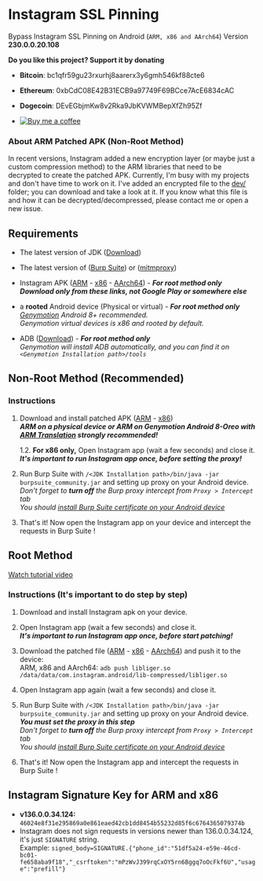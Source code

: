 # Instagram SSL Pinning
Bypass Instagram SSL Pinning on Android (`ARM, x86 and AArch64`) Version **230.0.0.20.108** 

**Do you like this project? Support it by donating**

- **Bitcoin**: bc1qfr59gu23rxurhj8aarerx3y6gmh546kf88cte6
- **Ethereum**: 0xbCdC08E42B31ECB9a97749F69BCce7AcE6834cAC
- **Dogecoin**: DEvEGbjmKw8v2Rka9JbKVWMBepXfZh95Zf  

- [![Buy me a coffee][buymeacoffee-shield]][buymeacoffee]

[buymeacoffee]: https://www.buymeacoffee.com/itsmoji
[buymeacoffee-shield]: https://www.buymeacoffee.com/assets/img/custom_images/orange_img.png

### **About ARM Patched APK (Non-Root Method)**
In recent versions, Instagram added a new encryption layer (or maybe just a custom compression method) to the ARM libraries that need to be decrypted to create the patched APK. Currently, I'm busy with my projects and don't have time to work on it. I've added an encrypted file to the [dev/](https://github.com/itsMoji/Instagram_SSL_Pinning/tree/master/dev) folder; you can download and take a look at it. If you know what this file is and how it can be decrypted/decompressed, please contact me or open a new issue.

## Requirements

* The latest version of JDK ([Download](https://www.oracle.com/java/technologies/javase-jdk15-downloads.html))

* The latest version of ([Burp Suite](https://portswigger.net/burp/releases/community/latest)) or ([mitmproxy](https://mitmproxy.org/))  
  
* Instagram APK ([ARM](https://www.apkmirror.com/apk/instagram/instagram-instagram/instagram-instagram-230-0-0-20-108-release/instagram-230-0-0-20-108-5-android-apk-download/) - [x86](https://www.apkmirror.com/apk/instagram/instagram-instagram/instagram-instagram-230-0-0-20-108-release/instagram-230-0-0-20-108-3-android-apk-download/) - [AArch64](https://www.apkmirror.com/apk/instagram/instagram-instagram/instagram-instagram-230-0-0-20-108-release/instagram-230-0-0-20-108-android-apk-download/)) - ***For root method only***  
  ***Download only from these links, not Google Play or somewhere else***  
  
* a **rooted** Android device (Physical or virtual) - ***For root method only***  
   *[Genymotion](https://www.genymotion.com/) Android 8+ recommended.*  
   *Genymotion virtual devices is x86 and rooted by default.*  
   
* ADB ([Download](https://developer.android.com/studio/releases/platform-tools.html)) - ***For root method only***  
    *Genymotion will install ADB automatically, and you can find it on `<Genymotion Installation path>/tools`*
  
## Non-Root Method (Recommended)

### Instructions

1. Download and install patched APK ([ARM](https://github.com/itsMoji/Instagram_SSL_Pinning/tree/master/non-root/arm) - [x86](https://github.com/itsMoji/Instagram_SSL_Pinning/tree/master/non-root/x86))  
    ***ARM on a physical device or ARM on Genymotion Android 8-Oreo with [ARM Translation](https://mega.nz/#F!JhcFwKpC!yfhfeUzvIZoSdBgfdZ9Ygg) strongly recommended!***

    1.2. **For x86 only,** Open Instagram app (wait a few seconds) and close it.  
           ***It's important to run Instagram app once, before setting the proxy!***  

2. Run Burp Suite with `/<JDK Installation path>/bin/java -jar burpsuite_community.jar` and setting up proxy on your Android device.  
    *Don't forget to **turn off** the Burp proxy intercept from `Proxy > Intercept` tab*  
    *You should [install Burp Suite certificate on your Android device](https://distributedcompute.com/2017/12/12/tech-note-installing-burp-certificate-on-android/)* 

3. That's it! Now open the Instagram app on your device and intercept the requests in Burp Suite !  

## Root Method

[Watch tutorial video](https://youtu.be/gmYzlpy2Ii4) 

### Instructions (**It's important to do step by step**) 

1. Download and install Instagram apk on your device.  

2. Open Instagram app (wait a few seconds) and close it.  
  ***It's important to run Instagram app once, before start patching!***  
  
3. Download the patched file ([ARM](https://github.com/itsMoji/Instagram_SSL_Pinning/tree/master/arm) - [x86](https://github.com/itsMoji/Instagram_SSL_Pinning/tree/master/x86) - [AArch64](https://github.com/itsMoji/Instagram_SSL_Pinning/tree/master/arm64-v8a)) and push it to the device:  
  ARM, x86 and AArch64: `adb push libliger.so /data/data/com.instagram.android/lib-compressed/libliger.so`  
  
4. Open Instagram app again (wait a few seconds) and close it.  
  
5. Run Burp Suite with `/<JDK Installation path>/bin/java -jar burpsuite_community.jar` and setting up proxy on your Android device.  
    ***You must set the proxy in this step***  
    *Don't forget to **turn off** the Burp proxy intercept from `Proxy > Intercept` tab*  
    *You should [install Burp Suite certificate on your Android device](https://distributedcompute.com/2017/12/12/tech-note-installing-burp-certificate-on-android/)* 
    
6. That's it! Now open the Instagram app and intercept the requests in Burp Suite !

## Instagram Signature Key for ARM and x86

* **v136.0.0.34.124:** `46024e8f31e295869a0e861eaed42cb1dd8454b55232d85f6c6764365079374b`  
* Instagram does not sign requests in versions newer than 136.0.0.34.124, it's just `SIGNATURE` string.  
    Example: `signed_body=SIGNATURE.{"phone_id":"51df5a24-e59e-46cd-bc01-fe658aba9f18","_csrftoken":"mPzWvJ399rqCxOY5rn6Bggq7oOcFkf6U","usage":"prefill"}`
